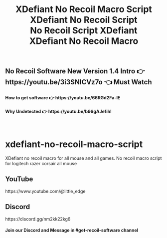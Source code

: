 
<h1 align="center">
  <br>
  XDefiant No Recoil Macro Script
  <br>
  XDefiant No Recoil Script
  <br>
  No Recoil Script XDefiant
  <br>
  XDefiant No Recoil Macro
</h1>

<br>
<h2>No Recoil Software New Version 1.4 Intro  👉 https://youtu.be/3i3SNICVz7o 👈 Must Watch</h2>
<h4>How to get software 👉 https://youtu.be/66RGd2Fa-IE </h4>
<h4>Why Undetected 👉 https://youtu.be/b96gAJefihI </h4>
<br>

# xdefiant-no-recoil-macro-script
XDefiant no recoil macro for all mouse and all games. No recoil macro script for logitech razer corsair all mouse

<h2>YouTube</h2>
https://www.youtube.com/@little_edge
<br>
<h2>Discord</h2>
https://discord.gg/nm2kk22kg6
<h4>Join our Discord and Message in #get-recoil-software channel</h4>






















